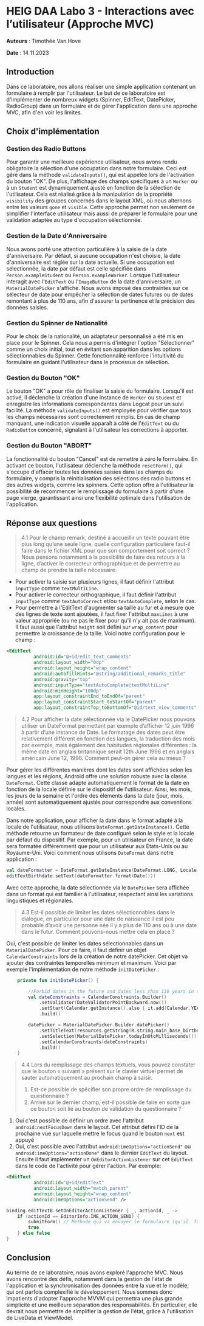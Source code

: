 # HEIG DAA Labo 3 - Interactions avec l’utilisateur (Approche MVC)

 **Auteurs** : Timothée Van Hove 

**Date** : 14 11.2023 

## Introduction 

Dans ce laboratoire, nos allons réaliser une simple application  contenant un formulaire à remplir par l'utilisateur. Le but de ce  laboratoire est d'implémenter de nombreux widgets (Spinner, EditText,  DatePicker, RadioGroup) dans un formulaire et de gérer l'application  dans une approche MVC, afin d'en voir les limites.  



## Choix d'implémentation

### Gestion des Radio Buttons

Pour garantir une meilleure expérience utilisateur, nous avons rendu obligatoire la sélection d'une occupation dans notre formulaire. Ceci est géré dans la méthode `validateInputs()`, qui est appelée lors de l'activation du bouton "OK". De plus, l'affichage des champs spécifiques à un `Worker` ou à un `Student` est dynamiquement ajusté en fonction de la sélection de l'utilisateur. Cela est réalisé grâce à la manipulation de la propriété `visibility` des groupes concernés dans le layout XML, où nous alternons entre les valeurs `gone` et `visible`. Cette approche permet non seulement de simplifier l'interface utilisateur mais aussi de préparer le formulaire pour une validation adaptée au type d'occupation sélectionnée.

### Gestion de la Date d'Anniversaire

Nous avons porté une attention particulière à la saisie de la date d'anniversaire. Par défaut, si aucune occupation n'est choisie, la date d'anniversaire est réglée sur la date actuelle. Si une occupation est sélectionnée, la date par défaut est celle spécifiée dans `Person.exampleStudent` ou `Person.exampleWorker`. Lorsque l'utilisateur interagit avec l'`EditText` ou l'`ImageButton` de la date d'anniversaire, un `MaterialDatePicker` s'affiche. Nous avons imposé des contraintes sur ce sélecteur de date pour empêcher la sélection de dates futures ou de dates remontant à plus de 110 ans, afin d'assurer la pertinence et la précision des données saisies.

### Gestion du Spinner de Nationalité

Pour le choix de la nationalité, un adaptateur personnalisé a été mis en place pour le Spinner. Cela nous a permis d'intégrer l'option "Sélectionner" comme un choix initial, tout en évitant son apparition dans les options sélectionnables du Spinner. Cette fonctionnalité renforce l'intuitivité du formulaire en guidant l'utilisateur dans le processus de sélection.

### Gestion du Bouton "OK"

Le bouton "OK" a pour rôle de finaliser la saisie du formulaire. Lorsqu'il est activé, il déclenche la création d'une instance de `Worker` ou `Student` et enregistre les informations correspondantes dans Logcat pour un suivi facilité. La méthode `validateInputs()` est employée pour vérifier que tous les champs nécessaires sont correctement remplis. En cas de champ manquant, une indication visuelle apparaît à côté de l'`EditText` ou du `RadioButton` concerné, signalant à l'utilisateur les corrections à apporter.

### Gestion du Bouton "ABORT"

La fonctionnalité du bouton "Cancel" est de remettre à zéro le formulaire. En activant ce bouton, l'utilisateur déclenche la méthode `resetForm()`, qui s'occupe d'effacer toutes les données saisies dans les champs du formulaire, y compris la réinitialisation des sélections des radio buttons et des autres widgets, comme les spinners. Cette option offre à l'utilisateur la possibilité de recommencer le remplissage du formulaire à partir d'une page vierge, garantissant ainsi une flexibilité optimale dans l'utilisation de l'application.



## Réponse aux questions 



> 4.1 Pour le champ remark, destiné à accueillir un texte pouvant  être plus long qu’une seule ligne, quelle configuration particulière  faut-il faire dans le fichier XML pour que son comportement soit correct ? Nous pensons notamment à la possibilité de faire des retours à la  ligne, d’activer le correcteur orthographique et de permettre au champ  de prendre la taille nécessaire.

* Pour activer la saisie sur plusieurs lignes, il faut définir  l'attribut `inputType` comme `textMultiLine`.  
* Pour activer le correcteur orthographique, il faut définir l'attribut  `inputType` comme `textAutoCorrect` et/ou `textAutoComplete`, selon le  cas. 
* Pour permettre à l'EditText d'augmenter sa taille au fur et à mesure  que des lignes de texte sont ajoutées, il faut fixer l'attribut  `maxLines` à une valeur appropriée (ou ne pas le fixer pour qu'il n'y  ait pas de maximum). Il faut aussi que l'attribut `height` soit défini  sur `wrap_content` pour permettre la croissance de la taille.  Voici notre configuration pour le champ :

```xml
<EditText
          android:id="@+id/edit_text_comments"
          android:layout_width="0dp"
          android:layout_height="wrap_content"
          android:autofillHints="@string/additional_remarks_title"
          android:gravity="top"
          android:inputType="textAutoComplete|textMultiLine"
          android:minHeight="100dp"
          app:layout_constraintEnd_toEndOf="parent"
          app:layout_constraintStart_toStartOf="parent"
          app:layout_constraintTop_toBottomOf="@id/text_view_comments" />
```



> 4.2 Pour afficher la date sélectionnée via le DatePicker nous  pouvons utiliser un DateFormat permettant par exemple d’afficher 12 juin 1996 à partir d’une instance de Date. Le formatage des dates peut être  relativement différent en fonction des langues, la traduction des mois  par exemple, mais également des habitudes régionales différentes : la  même date en anglais britannique serait 12th June 1996 et en anglais  américain June 12, 1996. Comment peut-on gérer cela au mieux ? 

Pour gérer les différentes manières dont les dates sont affichées selon les langues et les régions, Android offre une solution robuste avec la classe `DateFormat`. Cette classe adapte automatiquement le format de la date en fonction de la locale définie sur le dispositif de l'utilisateur. Ainsi, les mois, les jours de la semaine et l'ordre des éléments dans la date (jour, mois, année) sont automatiquement ajustés pour correspondre aux conventions locales.

Dans notre application, pour afficher la date dans le format adapté à la locale de l'utilisateur, nous utilisons `DateFormat.getDateInstance()`. Cette méthode retourne un formateur de date configuré selon le style et la locale par défaut du dispositif. Par exemple, pour un utilisateur en France, la date sera formatée différemment que pour un utilisateur aux États-Unis ou au Royaume-Uni. Voici comment nous utilisons `DateFormat` dans notre application :

```kotlin
val dateFormatter = DateFormat.getDateInstance(DateFormat.LONG, Locale.getDefault())
editTextBirthdate.setText(dateFormatter.format(Date()))
```

Avec cette approche, la date sélectionnée via le `DatePicker` sera affichée dans un format qui est familier à l'utilisateur, respectant ainsi les variations linguistiques et régionales.



> 4.3 Est-il possible de limiter les dates sélectionnables dans le  dialogue, en particulier pour une date de naissance il est peu probable  d’avoir une personne née il y a plus de 110 ans ou à une date dans le  futur. Comment pouvons-nous mettre cela en place ? 

Oui, c'est possible de limiter les dates sélectionnables dans un `MaterialDatePicker`. Pour ce faire, il faut définir un objet  `CalendarConstraints` lors de la création de notre datePicker. Cet objet va ajouter des contraintes temporelles minimum et maximum. Voici par exemple l'implémentation de notre méthode `initDatePicker` : 

```kotlin
    private fun initDatePicker() {

        //Forbid dates in the future and dates less than 110 years in the past
        val dateConstraints = CalendarConstraints.Builder()
            .setValidator(DateValidatorPointBackward.now())
            .setStart(Calendar.getInstance().also { it.add(Calendar.YEAR, -110) }.timeInMillis)
            .build()

        datePicker = MaterialDatePicker.Builder.datePicker()
            .setTitleText(resources.getString(R.string.main_base_birthdate_dialog_title))
            .setSelection(MaterialDatePicker.todayInUtcMilliseconds())
            .setCalendarConstraints(dateConstraints)
            .build()
    }
```



> 4.4 Lors du remplissage des champs textuels, vous pouvez constater  que le bouton « suivant » présent sur le clavier virtuel permet de  sauter automatiquement au prochain champ à saisir.  
>
> 1) Est-ce possible de spécifier son propre ordre de remplissage du  questionnaire ? 
> 2) Arrivé sur le dernier champ, est-il possible de faire en sorte  que ce bouton soit lié au bouton de validation du questionnaire ? 

1. Oui c'est possible de définir un ordre avec l'attribut  `android:nextFocusDown` dans le layout. Cet attribut défini l'ID de la prochaine vue sur laquelle mettre le focus quand le bouton `next` est  appuyé
2. Oui, c'est possible avec l'attribut `android:imeOptions="actionSend"` ou `android:imeOptions="actionDone"` dans le dernier `EditText` du  layout. Ensuite il faut implémenter un `OnEditorActionListener` sur cet  `EditText` dans le code de l'activité pour gérer l'action. Par exemple:  

```xml
<EditText
          android:id="@+id/editText"
          android:layout_width="match_parent"
          android:layout_height="wrap_content"
          android:imeOptions="actionSend" />
```

```kotlin
binding.editTextB.setOnEditorActionListener { _, actionId, _ ->
    if (actionId == EditorInfo.IME_ACTION_SEND) {
        submitForm() // Methode qui va envoyer le formulaire (qu'il  faut implémenter soi-même)
        true
    } else false
}
```



## Conclusion

Au terme de ce laboratoire, nous avons exploré l'approche MVC. Nous avons rencontré des défis, notamment dans la gestion de l'état de l'application et la synchronisation des données entre la vue et le modèle, qui ont parfois complexifié le développement. Nous sommes donc impatients d'adopter l'approche MVVM qui permettra une plus grande simplicité et une meilleure séparation des responsabilités. En particulier, elle devrait nous permettre de simplifier la gestion de l'état, grâce à l'utilisation de LiveData et ViewModel.

